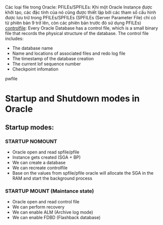 Các loại file trong Oracle:
PFILEs/SPFILEs: Khi một Oracle Instance được khởi tạo, các đặc tính của nó cũng được thiết lập bởi các tham số cấu hình được lưu trữ trong PFILEs/SPFILEs (SPFILEs (Server Parameter File) chỉ có từ phiên bản 9 trở lên, còn các phiên bản trước đó sử dụng PFILEs)
[controlfile](https://docs.oracle.com/en/database/oracle/oracle-database/19/admin/managing-control-files.html#GUID-98A05D29-DD80-4D87-9615-76CBCF8FE694): Every Oracle Database has a control file, which is a small binary file that records the physical structure of the database.
The control file includes:
- The database name
- Name and locations of associated files and redo log file
- The timestamp of the database creation
- The current lof sequence number
- Checkpoint infomation

pwfile

# Startup and Shutdown modes in Oracle
## Startup modes:
### STARTUP NOMOUNT
- Oracle open and read spfile/pfile
- Instance gets created (SGA + BP)
- We can create a database
- We can recreate controlfile
- Base on the values from spfile/pfile oracle will allocate the SGA in the RAM and start the background process

### STARTUP MOUNT (Maintance state)
- Oracle open and read control file
- We can perform recovery
- We can enable ALM (Archive log mode)
- We can enable FDBD (Flashback database)
